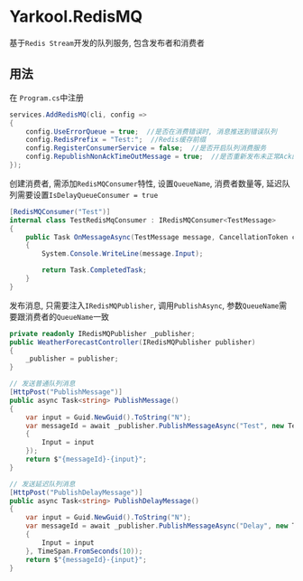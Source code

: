 # Yarkool.RedisMQ

基于`Redis Stream`开发的队列服务, 包含发布者和消费者

## 用法

在 `Program.cs`中注册

```csharp
services.AddRedisMQ(cli, config =>
{
    config.UseErrorQueue = true;  //是否在消费错误时, 消息推送到错误队列
    config.RedisPrefix = "Test:";  //Redis缓存前缀
    config.RegisterConsumerService = false;  //是否开启队列消费服务
    config.RepublishNonAckTimeOutMessage = true;  //是否重新发布未正常Ack的消息到队列, 需要开启`RegisterConsumerService`
});
```

创建消费者, 需添加`RedisMQConsumer`特性, 设置`QueueName`, 消费者数量等, 延迟队列需要设置`IsDelayQueueConsumer = true`

```csharp
[RedisMQConsumer("Test")]
internal class TestRedisMqConsumer : IRedisMQConsumer<TestMessage>
{
    public Task OnMessageAsync(TestMessage message, CancellationToken cancellationToken = default)
    {
        System.Console.WriteLine(message.Input);

        return Task.CompletedTask;
    }
}
```

发布消息, 只需要注入`IRedisMQPublisher`, 调用`PublishAsync`, 参数`QueueName`需要跟消费者的`QueueName`一致

```csharp
private readonly IRedisMQPublisher _publisher;
public WeatherForecastController(IRedisMQPublisher publisher)
{
    _publisher = publisher;
}

// 发送普通队列消息
[HttpPost("PublishMessage")]
public async Task<string> PublishMessage()
{
    var input = Guid.NewGuid().ToString("N");
    var messageId = await _publisher.PublishMessageAsync("Test", new TestMessage
    {
        Input = input
    });
    return $"{messageId}-{input}";
}

// 发送延迟队列消息
[HttpPost("PublishDelayMessage")]
public async Task<string> PublishDelayMessage()
{
    var input = Guid.NewGuid().ToString("N");
    var messageId = await _publisher.PublishMessageAsync("Delay", new TestMessage
    {
        Input = input
    }, TimeSpan.FromSeconds(10));
    return $"{messageId}-{input}";
}
```

